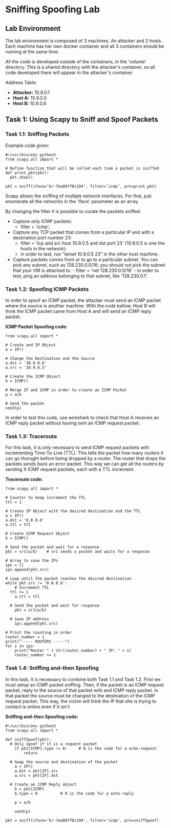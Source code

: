 # Sniffing Spoofing Lab

## Lab Environment

The lab environment is composed of 3 machines. An attacker and 2 hosts. Each machine has her own docker container and all 3 containers should be running at the same time.

All the code is developed outside of the containers, in the 'volume' directory. This is a shared directory with the attacker's container, so all code developed there will appear in the attacker's container.

Address Table:
  - **Attacker:** 10.9.0.1
  - **Host A:** 10.9.0.5
  - **Host B:** 10.9.0.6
  
## Task 1: Using Scapy to Sniff and Spoof Packets

### Task 1.1: Sniffing Packets

Example code given:
``` 
#!/usr/bin/env python3
from scapy.all import *

# Define function that will be called each time a packet is sniffed
def print_pkt(pkt):
  pkt.show()
  
pkt = sniff(iface=’br-7ee80ff0c194’, filter=’icmp’, prn=print_pkt)
```

Scapy allows the sniffing of multiple network interfaces. For that, just enumerate all the networks in the 'iface' parameter as an array.

By changing the filter it is possible to curate the packets sniffed:
  - Capture only ICMP packets:
    - filter = 'icmp';
  - Capture any TCP packet that comes from a particular IP and with a destination port number 23:
    - filter = 'tcp and src host 10.9.0.5 and dst port 23' (10.9.0.5 is one the hosts in the network);
    - in order to test, run "telnet 10.9.0.5 23" in the other host machine.
  -  Capture packets comes from or to go to a particular subnet. You can pick any subnet, such as 128.230.0.0/16; you should not pick the subnet that your VM is attached to.
    - filter = 'net 128.230.0.0/16'
    - in order to test, ping an address belonging to that subnet, like '128.230.0.1'.
 
 ### Task 1.2: Spoofing ICMP Packets

In order to spoof an ICMP packet, the attacker must send an ICMP packet where the source is another machine. With the code bellow, Host B will think the ICMP packet came from 
Host A and will send an ICMP reply packet.

**ICMP Packet Spoofing code:**
```
from scapy.all import *

# Create and IP Object
a = IP()

# Change the Destination and the Source 
a.dst = '10.9.0.6'
a.src = '10.9.0.5'

# Create the ICMP Object
b = ICMP()

# Merge IP and ICMP in order to create an ICMP Packet
p = a/b

# Send the packet
send(p)
```

In order to test this code, use wireshark to check that Host A receives an ICMP reply packet without having sent an ICMP request packet.

### Task 1.3: Traceroute

For this task, it is only necessary to send ICMP request packets with incrementing Time-To-Live (TTL).
This tells the packet how many routers it can go thorught before being dropped by a router. The router that drops the packets sends back an error packet.
This way we can get all the routers by sending X ICMP request packets, each with a TTL increment.

**Traceroute code:**
```
from scapy.all import *

# Counter to keep increment the TTL
ttl = 1

# Create IP Object with the desired destination and the TTL
a = IP()
a.dst = '8.8.8.8'
a.ttl = ttl

# Create ICMP Request Object
b = ICMP()

# Send the packet and wait for a response
pkt = sr1(a/b)    # sr1 sends a packet and waits for a response

# Array to save the IPs
ips = []
ips.append(pkt.src)

# Loop until the packet reaches the desired destination
while pkt.src != '8.8.8.8':
	# Increment TTL
  ttl += 1
	a.ttl = ttl
  
  # Send the packet and wait for response
	pkt = sr1(a/b)	
  
  # Save IP address
	ips.append(pkt.src)

# Print the rounting in order
router_number = 1
print("----- ROUTERS -----")
for s in ips:
	print("Router " + str(router_number) + " IP: " + s)
	router_number += 1
```

### Task 1.4: Sniffing and-then Spoofing

In this task, it is necessary to combine both Task 1.1 and Task 1.2. First we must setup an ICMP packet sniffing. 
Then, if the packet is an ICMP request packet, reply to the source of that packet with and ICMP reply packet. 
In that packet the source must be changed to the destination of the ICMP request packet.
This way, the victim will think the IP that she is trying to contact is online even if it isn't.

**Sniffing and-then Spoofing code:**
```
#!/usr/bin/env python3
from scapy.all import *

def sniffSpoof(pkt):
  # Only spoof if it is a request packet
	if pkt[ICMP].type != 8:		# 8 is the code for a echo-request
		return
  
  # Swap the source and destination of the packet
	a = IP()
	a.dst = pkt[IP].src
	a.src = pkt[IP].dst
	 
  # Create an ICMP Reply object
	b = pkt[ICMP]
	b.type = 0			# 0 is the code for a echo-reply
	
	p = a/b
	
	send(p)

pkt = sniff(iface='br-7ee80ff0c194', filter='icmp', prn=sniffSpoof)

```

